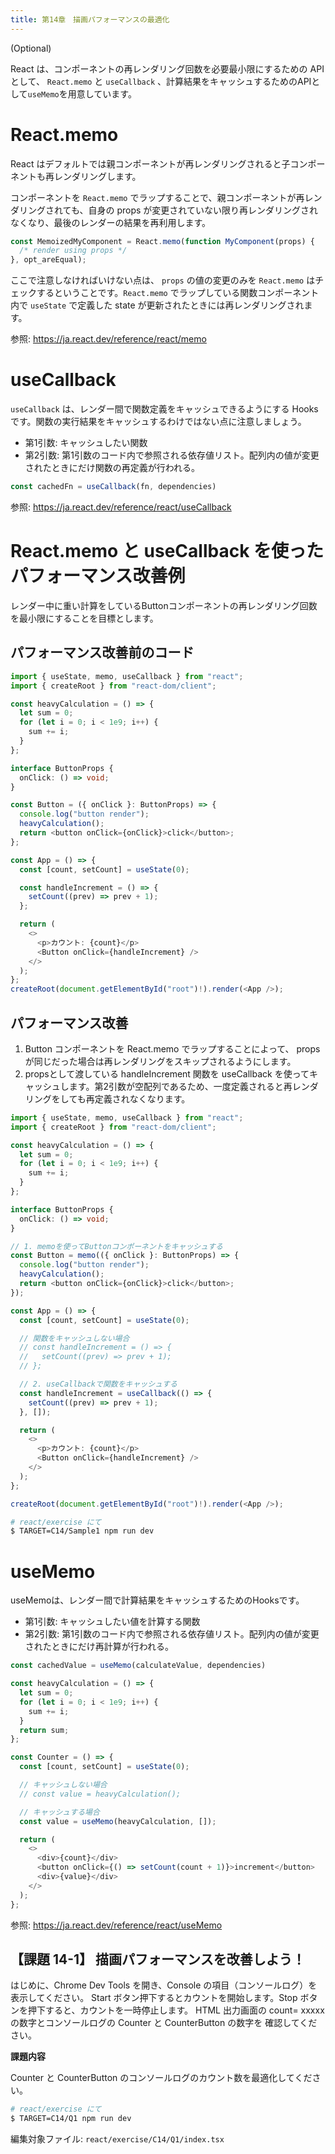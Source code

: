 ```yaml
---
title: 第14章　描画パフォーマンスの最適化
---
```


(Optional)

React は、コンポーネントの再レンダリング回数を必要最小限にするための API として、 `React.memo` と `useCallback` 、計算結果をキャッシュするためのAPIとして`useMemo`を用意しています。

# React.memo

React はデフォルトでは親コンポーネントが再レンダリングされると子コンポーネントも再レンダリングします。

コンポーネントを `React.memo` でラップすることで、親コンポーネントが再レンダリングされても、自身の props が変更されていない限り再レンダリングされなくなり、最後のレンダーの結果を再利用します。

```javascript
const MemoizedMyComponent = React.memo(function MyComponent(props) {
  /* render using props */
}, opt_areEqual);
```

ここで注意しなければいけない点は、 `props` の値の変更のみを `React.memo` はチェックするということです。`React.memo` でラップしている関数コンポーネント内で `useState` で定義した state が更新されたときには再レンダリングされます。

参照: https://ja.react.dev/reference/react/memo

# useCallback

`useCallback` は、レンダー間で関数定義をキャッシュできるようにする Hooks です。関数の実行結果をキャッシュするわけではない点に注意しましょう。

- 第1引数: キャッシュしたい関数
- 第2引数: 第1引数のコード内で参照される依存値リスト。配列内の値が変更されたときにだけ関数の再定義が行われる。

```javascript
const cachedFn = useCallback(fn, dependencies)
```

参照: https://ja.react.dev/reference/react/useCallback

# React.memo と useCallback を使ったパフォーマンス改善例

レンダー中に重い計算をしているButtonコンポーネントの再レンダリング回数を最小限にすることを目標とします。

## パフォーマンス改善前のコード

```typescript
import { useState, memo, useCallback } from "react";
import { createRoot } from "react-dom/client";

const heavyCalculation = () => {
  let sum = 0;
  for (let i = 0; i < 1e9; i++) {
    sum += i;
  }
};

interface ButtonProps {
  onClick: () => void;
}

const Button = ({ onClick }: ButtonProps) => {
  console.log("button render");
  heavyCalculation();
  return <button onClick={onClick}>click</button>;
};

const App = () => {
  const [count, setCount] = useState(0);

  const handleIncrement = () => {
    setCount((prev) => prev + 1);
  };

  return (
    <>
      <p>カウント: {count}</p>
      <Button onClick={handleIncrement} />
    </>
  );
};
createRoot(document.getElementById("root")!).render(<App />);
```

## パフォーマンス改善

1. Button コンポーネントを React.memo でラップすることによって、 props が同じだった場合は再レンダリングをスキップされるようにします。
2. propsとして渡している handleIncrement 関数を useCallback を使ってキャッシュします。第2引数が空配列であるため、一度定義されると再レンダリングをしても再定義されなくなります。

```typescript
import { useState, memo, useCallback } from "react";
import { createRoot } from "react-dom/client";

const heavyCalculation = () => {
  let sum = 0;
  for (let i = 0; i < 1e9; i++) {
    sum += i;
  }
};

interface ButtonProps {
  onClick: () => void;
}

// 1. memoを使ってButtonコンポーネントをキャッシュする
const Button = memo(({ onClick }: ButtonProps) => {
  console.log("button render");
  heavyCalculation();
  return <button onClick={onClick}>click</button>;
});

const App = () => {
  const [count, setCount] = useState(0);

  // 関数をキャッシュしない場合
  // const handleIncrement = () => {
  //   setCount((prev) => prev + 1);
  // };

  // 2. useCallbackで関数をキャッシュする
  const handleIncrement = useCallback(() => {
    setCount((prev) => prev + 1);
  }, []);

  return (
    <>
      <p>カウント: {count}</p>
      <Button onClick={handleIncrement} />
    </>
  );
};

createRoot(document.getElementById("root")!).render(<App />);
```

```bash
# react/exercise にて
$ TARGET=C14/Sample1 npm run dev
```

# useMemo

useMemoは、レンダー間で計算結果をキャッシュするためのHooksです。

- 第1引数: キャッシュしたい値を計算する関数
- 第2引数: 第1引数のコード内で参照される依存値リスト。配列内の値が変更されたときにだけ再計算が行われる。

```javascript
const cachedValue = useMemo(calculateValue, dependencies)
```

```javascript
const heavyCalculation = () => {
  let sum = 0;
  for (let i = 0; i < 1e9; i++) {
    sum += i;
  }
  return sum;
};

const Counter = () => {
  const [count, setCount] = useState(0);

  // キャッシュしない場合
  // const value = heavyCalculation();

  // キャッシュする場合
  const value = useMemo(heavyCalculation, []);

  return (
    <>
      <div>{count}</div>
      <button onClick={() => setCount(count + 1)}>increment</button>
      <div>{value}</div>
    </>
  );
};
```

参照: https://ja.react.dev/reference/react/useMemo

## 【課題 14-1】 描画パフォーマンスを改善しよう！

はじめに、Chrome Dev Tools を開き、Console の項目（コンソールログ）を表示してください。
Start ボタン押下するとカウントを開始します。Stop ボタンを押下すると、カウントを一時停止します。
HTML 出力画面の count= xxxxx の数字とコンソールログの Counter と CounterButton の数字を
確認してください。

**課題内容**

Counter と CounterButton のコンソールログのカウント数を最適化してください。

```bash
# react/exercise にて
$ TARGET=C14/Q1 npm run dev
```

編集対象ファイル: `react/exercise/C14/Q1/index.tsx`
